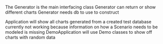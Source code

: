 The Generator is the main interfacing class
Generator can return or show different charts
    Generator needs db to use to construct


Application will show all charts generated from a created test database
    currently not working because information on how a Scenario needs to be modeled is missing
DemoApplication will use Demo classes to show off charts with random data